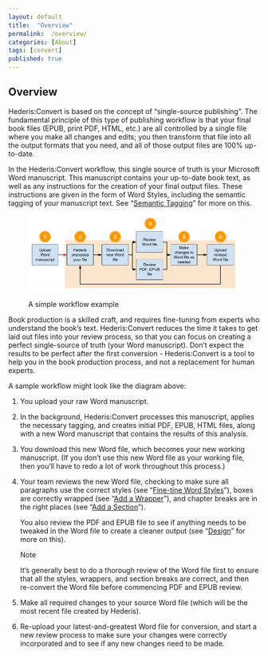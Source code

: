 ```yaml
---
layout: default
title:  "Overview"
permalink:  /overview/
categories: [About]
tags: [convert]
published: true
---
```


<section data-type="introduction" class="hsecintroduction" data-hederis-type="hsecintroduction" id="overview" data-pi-attrs="id: overview; data-tags: convert;" role="doc-introduction" data-tags="convert" data-author-name=" " data-book-title=" " title="Overview"><h1 data-hederis-type="hblkchaptitle" class="hblkchaptitle" id="pLfSvy5Fb">Overview</h1>
    <p class="hblkp" data-hederis-type="hblkp" id="p5y1NnVHi">Hederis:Convert is based on the concept of &#8220;single-source publishing&#8221;. The fundamental principle of this type of publishing workflow is that your final book files (EPUB, print PDF, HTML, etc.) are all controlled by a single file where you make all changes and edits; you then transform that file into all the output formats that you need, and all of those output files are 100% up-to-date. </p>
    <p class="hblkp" data-hederis-type="hblkp" id="ptIhv1fD3">In the Hederis:Convert workflow, this single source of truth is your Microsoft Word manuscript. This manuscript contains your up-to-date book text, as well as any instructions for the creation of your final output files. These instructions are given in the form of Word Styles, including the semantic tagging of your manuscript text. See &#8220;<a href="{% post_url 2019-07-09-13-SemanticTagging %}"><span class="Hyperlink">Semantic Tagging</span></a>&#8221; for more on this.</p>
    <figure class="hwprfig" data-hederis-type="hwprfig" id="pLpLELWlD"><img data-hederis-type="hblkimg" class="hblkimg" id="pxS9f5ZKk" src="/images/workflow.png"/>
    <p class="hblkcaption" data-hederis-type="hblkcaption" id="pTRl7Sqxe">A simple workflow example</p>
    </figure>
    <p class="hblkp" data-hederis-type="hblkp" id="pAiiyV1QQ">Book production is a skilled craft, and requires fine-tuning from experts who understand the book&#8217;s text. Hederis:Convert reduces the time it takes to get laid out files into your review process, so that you can focus on creating a perfect single-source of truth (your Word manuscript). Don&#8217;t expect the results to be perfect after the first conversion - Hederis:Convert is a tool to help you in the book production process, and not a replacement for human experts.</p>
    <p class="hblkp" data-hederis-type="hblkp" id="pfMrZqFkR">A sample workflow might look like the diagram above:</p>
    <ol class="hwprnum-list" data-hederis-type="hwprnum-list" id="pNDwXI2xG"><li class="hblkoli" data-hederis-type="hblkoli" id="liLP8uuhu4"><p class="hblkoli" data-hederis-type="hblkoli" id="pzC64hWPC">You upload your raw Word manuscript.</p></li>
    <li class="hblkoli" data-hederis-type="hblkoli" id="liWP4LDrf4"><p class="hblkoli" data-hederis-type="hblkoli" id="pWq7J9DPt">In the background, Hederis:Convert processes this manuscript, applies the necessary tagging, and creates initial PDF, EPUB, HTML files, along with a new Word manuscript that contains the results of this analysis.</p></li>
    <li class="hblkoli" data-hederis-type="hblkoli" id="li41hfhXJx"><p class="hblkoli" data-hederis-type="hblkoli" id="pL2BywwwD">You download this new Word file, which becomes your new working manuscript. (If you don&#8217;t use this new Word file as your working file, then you&#8217;ll have to redo a lot of work throughout this process.)</p></li>
    <li class="hblkoli" data-hederis-type="hblkoli" id="liXkjU1P83"><p class="hblkoli" data-hederis-type="hblkoli" id="p4h75F5Ge">Your team reviews the new Word file, checking to make sure all paragraphs use the correct styles (see &#8220;<a href="{% post_url 2019-07-09-15-Fine-tuneWordStyles %}"><span class="Hyperlink">Fine-tine Word Styles</span></a>&#8221;), boxes are correctly wrapped (see &#8220;<a href="{% post_url 2019-07-09-16-AddaWrapper %}"><span class="Hyperlink">Add a Wrapper</span></a>&#8221;), and chapter breaks are in the right places (see &#8220;<a href="{% post_url 2019-07-09-17-AddaSection %}"><span class="Hyperlink">Add a Section</span></a>&#8221;).</p><p class="hblkli-cont" data-hederis-type="hblkli-cont" id="p8IUtnJ7I">You also review the PDF and EPUB file to see if anything needs to be tweaked in the Word file to create a cleaner output (see &#8220;<a href="{% post_url 2019-07-09-21-Design %}"><span class="Hyperlink">Design</span></a>&#8221; for more on this).</p>
    <aside class="hwprbox box" data-hederis-type="hwprbox" id="pVqs5ww0o" data-type="sidebar"><p class="hblktype" data-hederis-type="hblktype" id="pVc6zFRj4">Note</p>
    <p class="hblkp" data-hederis-type="hblkp" id="pXhDG737w">It&#8217;s generally best to do a thorough review of the Word file first to ensure that all the styles, wrappers, and section breaks are correct, and then re-convert the Word file before commencing PDF and EPUB review. </p>
    </aside>
    </li>
    <li class="hblkoli" data-hederis-type="hblkoli" id="liQCBp9rgD"><p class="hblkoli" data-hederis-type="hblkoli" id="pVL48P6Is">Make all required changes to your source Word file (which will be the most recent file created by Hederis).</p></li>
    <li class="hblkoli" data-hederis-type="hblkoli" id="liAs8PllpY"><p class="hblkoli" data-hederis-type="hblkoli" id="p4Wxmngv0">Re-upload your latest-and-greatest Word file for conversion, and start a new review process to make sure your changes were correctly incorporated and to see if any new changes need to be made.</p></li>
    </ol>
    </section>
    